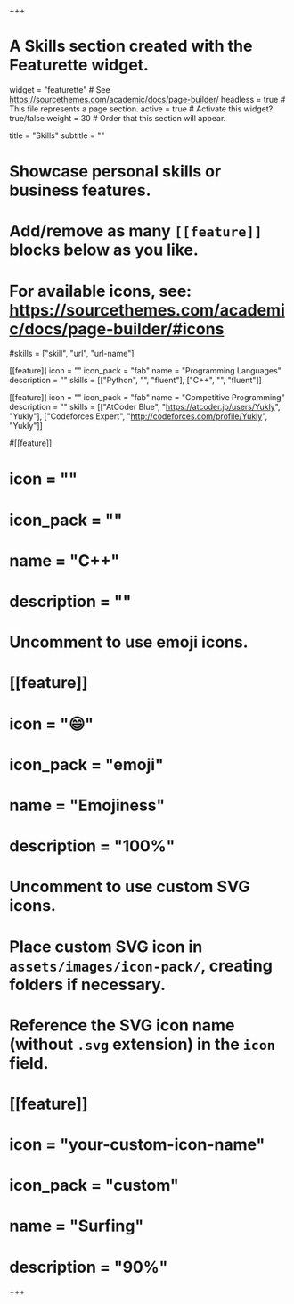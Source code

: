 +++
# A Skills section created with the Featurette widget.
widget = "featurette"  # See https://sourcethemes.com/academic/docs/page-builder/
headless = true  # This file represents a page section.
active = true  # Activate this widget? true/false
weight = 30  # Order that this section will appear.

title = "Skills"
subtitle = ""

# Showcase personal skills or business features.
# 
# Add/remove as many `[[feature]]` blocks below as you like.
# 
# For available icons, see: https://sourcethemes.com/academic/docs/page-builder/#icons

#skills = ["skill", "url", "url-name"]

[[feature]]
  icon = ""
  icon_pack = "fab"
  name = "Programming Languages"
  description = ""
  skills = [["Python", "", "fluent"], ["C++", "", "fluent"]]

[[feature]]
  icon = ""
  icon_pack = "fab"
  name = "Competitive Programming"
  description = ""
  skills = [["AtCoder Blue", "https://atcoder.jp/users/Yukly", "Yukly"], ["Codeforces Expert", "http://codeforces.com/profile/Yukly", "Yukly"]]
  
  
#[[feature]]
#  icon = ""
#  icon_pack = ""
#  name = "C++"
#  description = ""


# Uncomment to use emoji icons.
# [[feature]]
#  icon = ":smile:"
#  icon_pack = "emoji"
#  name = "Emojiness"
#  description = "100%"  

# Uncomment to use custom SVG icons.
# Place custom SVG icon in `assets/images/icon-pack/`, creating folders if necessary.
# Reference the SVG icon name (without `.svg` extension) in the `icon` field.
# [[feature]]
#  icon = "your-custom-icon-name"
#  icon_pack = "custom"
#  name = "Surfing"
#  description = "90%"

+++
